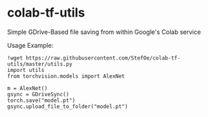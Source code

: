 # colab-tf-utils
Simple GDrive-Based file saving from within Google's Colab service


Usage Example:

    !wget https://raw.githubusercontent.com/StefOe/colab-tf-utils/master/utils.py
    import utils
    from torchvision.models import AlexNet

    m = AlexNet()
    gsync = GDriveSync()
    torch.save("model.pt")
    gsync.upload_file_to_folder("model.pt")
